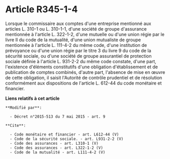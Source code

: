 # Article R345-1-4

Lorsque le commissaire aux comptes d'une entreprise mentionné aux articles L. 310-1 ou L. 310-1-1, d'une société de groupe
d'assurance mentionnée à l'article L. 322-1-2, d'une mutuelle ou d'une union régie par le livre II du code de la mutualité,
d'une union mutualiste de groupe mentionnée à l'article L. 111-4-2 du même code, d'une institution de prévoyance ou d'une
union régie par le titre 3 du livre 9 du code de la sécurité sociale, ou d'une société de groupe assurantiel de protection
sociale définie à l'article L. 931-2-2 du même code constate, d'une part, l'existence d'éléments constitutifs d'une
obligation d'établissement et de publication de comptes combinés, d'autre part, l'absence de mise en œuvre de cette
obligation, il saisit l'Autorité de contrôle prudentiel et de résolution conformément aux dispositions de l'article L. 612-44
du code monétaire et financier.

**Liens relatifs à cet article**

	**Modifié par**:

	  - Décret n°2015-513 du 7 mai 2015 - art. 9

	**Cite**:

	  - Code monétaire et financier - art. L612-44 (V)
	  - Code de la sécurité sociale. - art. L931-2-2 (V)
	  - Code des assurances - art. L310-1 (V)
	  - Code des assurances - art. L322-1-2 (V)
	  - Code de la mutualité - art. L111-4-2 (V)
